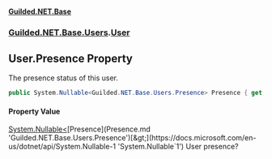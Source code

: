 #### [Guilded.NET.Base](Guilded_NET_Base.md 'Guilded.NET.Base')
### [Guilded.NET.Base.Users](Guilded_NET_Base.md#Guilded_NET_Base_Users 'Guilded.NET.Base.Users').[User](User.md 'Guilded.NET.Base.Users.User')
## User.Presence Property
The presence status of this user.  
```csharp
public System.Nullable<Guilded.NET.Base.Users.Presence> Presence { get; set; }
```
#### Property Value
[System.Nullable&lt;](https://docs.microsoft.com/en-us/dotnet/api/System.Nullable-1 'System.Nullable`1')[Presence](Presence.md 'Guilded.NET.Base.Users.Presence')[&gt;](https://docs.microsoft.com/en-us/dotnet/api/System.Nullable-1 'System.Nullable`1')
User presence?
